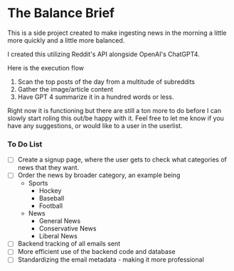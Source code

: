 # The Balance Brief

This is a side project created to make ingesting news in the morning a little more quickly and a little more balanced. 

I created this utilizing Reddit's API alongside OpenAI's ChatGPT4. 

Here is the execution flow

1. Scan the top posts of the day from a multitude of subreddits
2. Gather the image/article content 
3. Have GPT 4 summarize it in a hundred words or less. 

Right now it is functioning but there are still a ton more to do before I can slowly start roling this out/be happy with it. Feel free to let me know if you have any suggestions, or would like to a user in the userlist. 

### To Do List

- [ ] Create a signup page, where the user gets to check what categories of news that they want. 
- [ ] Order the news by broader category, an example being
    - Sports
        - Hockey
        - Baseball
        - Football
    - News
        - General News
        - Conservative News
        - Liberal News
- [ ] Backend tracking of all emails sent
- [ ] More efficient use of the backend code and database
- [ ] Standardizing the email metadata - making it more professional